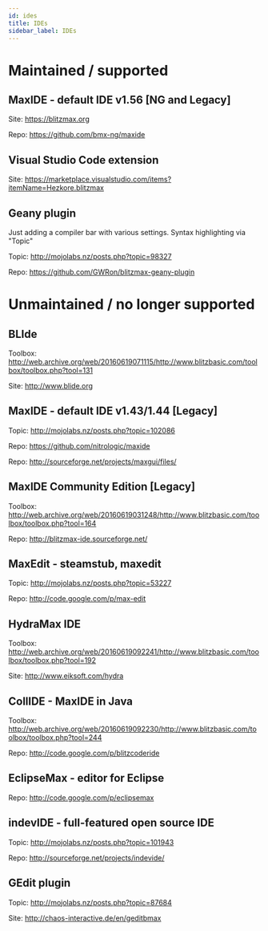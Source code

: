```yaml
---
id: ides
title: IDEs
sidebar_label: IDEs
---
```


# Maintained / supported

## MaxIDE - default IDE v1.56 [NG and Legacy]
Site: https://blitzmax.org

Repo: https://github.com/bmx-ng/maxide


## Visual Studio Code extension
Site: https://marketplace.visualstudio.com/items?itemName=Hezkore.blitzmax


## Geany plugin 
Just adding a compiler bar with various settings. Syntax highlighting via "Topic"

Topic: http://mojolabs.nz/posts.php?topic=98327

Repo: https://github.com/GWRon/blitzmax-geany-plugin



# Unmaintained / no longer supported

## BLIde
Toolbox: http://web.archive.org/web/20160619071115/http://www.blitzbasic.com/toolbox/toolbox.php?tool=131

Site: http://www.blide.org


## MaxIDE - default IDE v1.43/1.44 [Legacy]
Topic: http://mojolabs.nz/posts.php?topic=102086

Repo: https://github.com/nitrologic/maxide

Repo: http://sourceforge.net/projects/maxgui/files/


## MaxIDE Community Edition [Legacy]
Toolbox: http://web.archive.org/web/20160619031248/http://www.blitzbasic.com/toolbox/toolbox.php?tool=164

Repo: http://blitzmax-ide.sourceforge.net/


## MaxEdit - steamstub, maxedit
Topic: http://mojolabs.nz/posts.php?topic=53227

Repo: http://code.google.com/p/max-edit


## HydraMax IDE
Toolbox: http://web.archive.org/web/20160619092241/http://www.blitzbasic.com/toolbox/toolbox.php?tool=192

Site: http://www.eiksoft.com/hydra


## CollIDE - MaxIDE in Java
Toolbox: http://web.archive.org/web/20160619092230/http://www.blitzbasic.com/toolbox/toolbox.php?tool=244

Repo: http://code.google.com/p/blitzcoderide


## EclipseMax - editor for Eclipse
Repo: http://code.google.com/p/eclipsemax


## indevIDE - full-featured open source IDE
Topic: http://mojolabs.nz/posts.php?topic=101943

Repo: http://sourceforge.net/projects/indevide/


## GEdit plugin
Topic: http://mojolabs.nz/posts.php?topic=87684

Site: http://chaos-interactive.de/en/geditbmax
